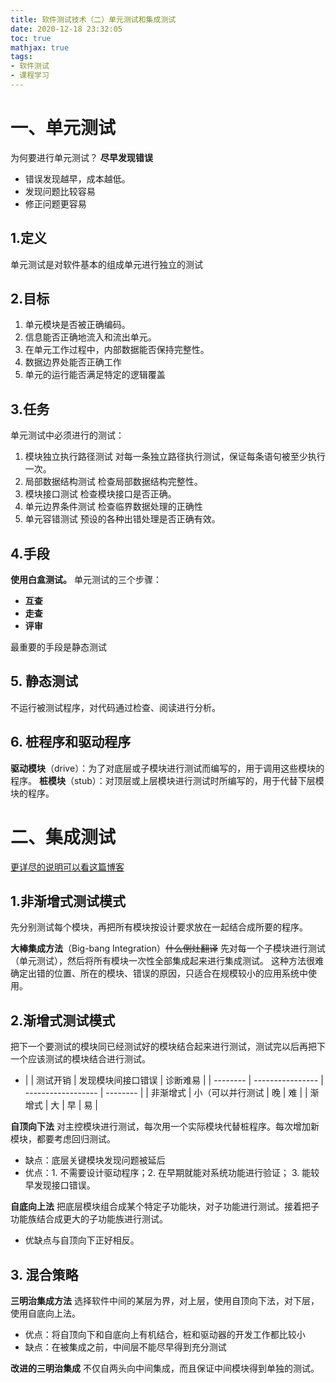 ```yaml
---
title: 软件测试技术（二）单元测试和集成测试
date: 2020-12-18 23:32:05
toc: true
mathjax: true
tags:
- 软件测试
- 课程学习
---
```


# 一、单元测试
为何要进行单元测试？
**尽早发现错误**
- 错误发现越早，成本越低。
- 发现问题比较容易
- 修正问题更容易
## 1.定义
单元测试是对软件基本的组成单元进行独立的测试
## 2.目标
1. 单元模块是否被正确编码。
2. 信息能否正确地流入和流出单元。
3. 在单元工作过程中，内部数据能否保持完整性。
4. 数据边界处能否正确工作 
5. 单元的运行能否满足特定的逻辑覆盖
## 3.任务
单元测试中必须进行的测试：
1. 模块独立执行路径测试
对每一条独立路径执行测试，保证每条语句被至少执行一次。
2. 局部数据结构测试
检查局部数据结构完整性。
3. 模块接口测试
检查模块接口是否正确。
4. 单元边界条件测试
检查临界数据处理的正确性
5. 单元容错测试
预设的各种出错处理是否正确有效。
## 4.手段
**使用白盒测试。**
单元测试的三个步骤：
- **互查**
- **走查**
- **评审**

最重要的手段是静态测试
## 5. 静态测试
不运行被测试程序，对代码通过检查、阅读进行分析。
## 6. 桩程序和驱动程序
**驱动模块**（drive）：为了对底层或子模块进行测试而编写的，用于调用这些模块的程序。
**桩模块**（stub）：对顶层或上层模块进行测试时所编写的，用于代替下层模块的程序。
# 二、集成测试

[更详尽的说明可以看这篇博客](https://blog.csdn.net/fbvukn/article/details/85853826)
## 1.非渐增式测试模式
先分别测试每个模块，再把所有模块按设计要求放在一起结合成所要的程序。


**大棒集成方法**（Big-bang Integration）~~什么倒灶翻译~~ 
先对每一个子模块进行测试（单元测试），然后将所有模块一次性全部集成起来进行集成测试。
这种方法很难确定出错的位置、所在的模块、错误的原因，只适合在规模较小的应用系统中使用。


## 2.渐增式测试模式
把下一个要测试的模块同已经测试好的模块结合起来进行测试，测试完以后再把下一个应该测试的模块结合进行测试。

  - |          | 测试开销         | 发现模块间接口错误 | 诊断难易 |
 | -------- | ---------------- | ------------------ | -------- |
| 非渐增式 | 小（可以并行测试 | 晚                 | 难       |
| 渐增式   | 大               | 早                 | 易       |

**自顶向下法**
对主控模块进行测试，每次用一个实际模块代替桩程序。每次增加新模块，都要考虑回归测试。
- 缺点：底层关键模块发现问题被延后
- 优点：1. 不需要设计驱动程序；2. 在早期就能对系统功能进行验证； 3. 能较早发现接口错误。

**自底向上法**
把底层模块组合成某个特定子功能块，对子功能进行测试。接着把子功能族结合成更大的子功能族进行测试。
- 优缺点与自顶向下正好相反。
## 3. 混合策略
**三明治集成方法**
选择软件中间的某层为界，对上层，使用自顶向下法，对下层，使用自底向上法。
- 优点：将自顶向下和自底向上有机结合，桩和驱动器的开发工作都比较小
- 缺点：在被集成之前，中间层不能尽早得到充分测试

**改进的三明治集成**
不仅自两头向中间集成，而且保证中间模块得到单独的测试。